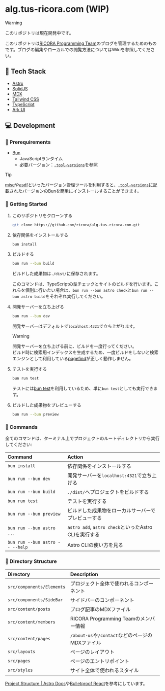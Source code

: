 # alg.tus-ricora.com (WIP)

> [!WARNING]
> このリポジトリは現在開発中です。

<!-- TODO: Wikiのリンクを張る -->

このリポジトリは[RICORA Programming Team](https://alg.tus-ricora.com/)のブログを管理するためのものです。ブログの編集やローカルでの閲覧方法についてはWikiを参照してください。

## 🤖 Tech Stack

- [Astro](https://astro.build/)
- [SolidJS](https://solidjs.com/)
- [MDX](https://mdxjs.com/)
- [Tailwind CSS](https://tailwindcss.com/)
- [TypeScript](https://www.typescriptlang.org/)
- [Ark UI](https://ark-ui.com/)

## 💻 Development

### 🧰 Prerequirements

- [Bun](https://bun.sh/)
  - JavaScriptランタイム
  - 必要バージョン：[`.tool-versions`](./.tool-versions)を参照

<!-- prettier-ignore -->
> [!TIP]
> [mise](https://github.com/jdx/mise)や[asdf](https://asdf-vm.com/)といったバージョン管理ツールを利用すると、[`.tool-versions`](./.tool-versions)に記載されたバージョンのBunを簡単にインストールすることができます。

### 🚀 Getting Started

1. このリポジトリをクローンする

   ```sh
   git clone https://github.com/ricora/alg.tus-ricora.com.git
   ```

2. 依存関係をインストールする

   ```sh
   bun install
   ```

3. ビルドする

   ```sh
   bun run --bun build
   ```

   ビルドした成果物は`./dist/`に保存されます。

   このコマンドは、TypeScriptの型チェックとサイトのビルドを行います。これらを個別に行いたい場合は、`bun run --bun astro check`と`bun run --bun astro build`をそれぞれ実行してください。

4. 開発サーバーを立ち上げる

   ```sh
   bun run --bun dev
   ```

   開発サーバーはデフォルトで`localhost:4321`で立ち上がります。

   > [!WARNING]
   > 開発サーバーを立ち上げる前に、ビルドを一度行ってください。  
   > ビルド時に検索用インデックスを生成するため、一度ビルドをしないと検索エンジンとして利用している[pagefind](https://pagefind.app/)が正しく動作しません。

5. テストを実行する

   ```sh
   bun run test
   ```

   テストには[bun test](https://bun.sh/docs/cli/test)を利用しているため、単に`bun test`としても実行できます。

6. ビルドした成果物をプレビューする

   ```sh
   bun run --bun preview
   ```

### 🧞 Commands

全てのコマンドは、ターミナル上でプロジェクトのルートディレクトリから実行してください:

| Command                         | Action                                                |
| :------------------------------ | :---------------------------------------------------- |
| `bun install`                   | 依存関係をインストールする                            |
| `bun run --bun dev`             | 開発サーバーを`localhost:4321`で立ち上げる            |
| `bun run --bun build`           | `./dist/`へプロジェクトをビルドする                   |
| `bun run test`                  | テストを実行する                                      |
| `bun run --bun preview`         | ビルドした成果物をローカルサーバーでプレビューする    |
| `bun run --bun astro ...`       | `astro add`, `astro check`といったAstro CLIを実行する |
| `bun run --bun astro -- --help` | Astro CLIの使い方を見る                               |

### 📁 Directory Structure

| Directory                 | Description                                      |
| :------------------------ | :----------------------------------------------- |
| `src/components/Elements` | プロジェクト全体で使われるコンポーネント         |
| `src/components/SideBar`  | サイドバーのコンポーネント                       |
| `src/content/posts`       | ブログ記事のMDXファイル                          |
| `src/content/members`     | RICORA Programming Teamのメンバー情報            |
| `src/content/pages`       | `/about-us`や`/contact`などのページのMDXファイル |
| `src/layouts`             | ページのレイアウト                               |
| `src/pages`               | ページのエントリポイント                         |
| `src/styles`              | サイト全体で使われるスタイル                     |

[Project Structure | Astro Docs](https://docs.astro.build/en/basics/project-structure/)や[Bulletproof React](https://github.com/alan2207/bulletproof-react)を参考にしています。
